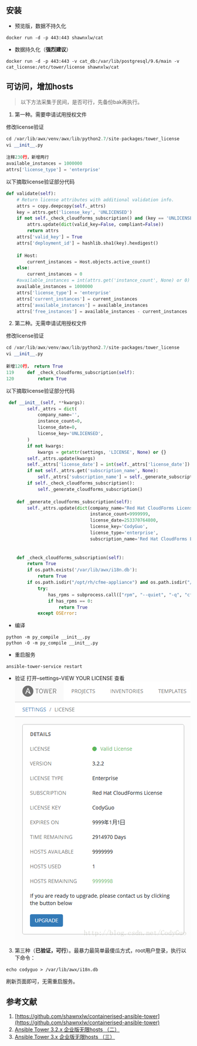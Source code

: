 ## 安装
* 预览版，数据不持久化
```shell
docker run -d -p 443:443 shawnxlw/cat
```
* 数据持久化（**强烈建议**）
```shell
docker run -d -p 443:443 -v cat_db:/var/lib/postgresql/9.6/main -v cat_license:/etc/tower/license shawnxlw/cat
```
## 可访问，增加hosts
> 以下方法采集于民间，是否可行，先备份bak再执行。
1. 第一种。需要申请试用授权文件

修改license验证
```python
cd /var/lib/awx/venv/awx/lib/python2.7/site-packages/tower_license
vi __init__.py

注释230行，新增两行
available_instances = 1000000 
attrs['license_type'] = 'enterprise'
```
以下摘取license验证部分代码
```python
def validate(self):
    # Return license attributes with additional validation info.
    attrs = copy.deepcopy(self._attrs)
    key = attrs.get('license_key', 'UNLICENSED')
    if not self._check_cloudforms_subscription() and (key == 'UNLICENSED' or key != self._generate_key()):
        attrs.update(dict(valid_key=False, compliant=False))
        return attrs
    attrs['valid_key'] = True
    attrs['deployment_id'] = hashlib.sha1(key).hexdigest()

    if Host:
        current_instances = Host.objects.active_count()
    else:   
        current_instances = 0
    #available_instances = int(attrs.get('instance_count', None) or 0)
    available_instances = 1000000 
    attrs['license_type'] = 'enterprise'
    attrs['current_instances'] = current_instances
    attrs['available_instances'] = available_instances
    attrs['free_instances'] = available_instances - current_instances
```
2. 第二种。无需申请试用授权文件

修改license验证
```python
cd /var/lib/awx/venv/awx/lib/python2.7/site-packages/tower_license
vi __init__.py

新增120行， return True
119     def _check_cloudforms_subscription(self):
120         return True
```
以下摘取license验证部分代码
```python
 def __init__(self, **kwargs):
        self._attrs = dict(
            company_name='',
            instance_count=0,
            license_date=0,
            license_key='UNLICENSED',
        )
        if not kwargs:
            kwargs = getattr(settings, 'LICENSE', None) or {}
        self._attrs.update(kwargs)
        self._attrs['license_date'] = int(self._attrs['license_date'])
        if not self._attrs.get('subscription_name', None):
            self._attrs['subscription_name'] = self._generate_subscription_name()
        if self._check_cloudforms_subscription():
            self._generate_cloudforms_subscription()

    def _generate_cloudforms_subscription(self):
        self._attrs.update(dict(company_name="Red Hat CloudForms License",
                                instance_count=9999999,
                                license_date=253370764800,
                                license_key='CodyGuo',
                                license_type='enterprise',
                                subscription_name='Red Hat CloudForms License'))


    def _check_cloudforms_subscription(self):
        return True
        if os.path.exists('/var/lib/awx/i18n.db'):
            return True
        if os.path.isdir("/opt/rh/cfme-appliance") and os.path.isdir("/opt/rh/cfme-gemset"):
            try:
                has_rpms = subprocess.call(["rpm", "--quiet", "-q", "cfme", "cfme-appliance", "cfme-gemset"])
                if has_rpms == 0:
                    return True
            except OSError:
```
* 编译
```shell
python -m py_compile __init__.py
python -O -m py_compile __init__.py
```
* 重启服务
```shell
ansible-tower-service restart
```
* 验证
打开–settings–VIEW YOUR LICENSE 查看 
![20180130195352188](uploads/8063ae8935326bdb0c4618df591b59ef/20180130195352188.png)
3. 第三种（**已验证，可行**）。最暴力最简单最傻瓜方式，root用户登录，执行以下命令：
```shell
echo codyguo > /var/lib/awx/i18n.db
```
刷新页面即可，无需重启服务。
## 参考文献
1. [https://github.com/shawnxlw/containerised-ansible-tower](https://github.com/shawnxlw/containerised-ansible-tower)
2. [Ansible Tower 3.2.x 企业版无限hosts （二）](https://blog.csdn.net/CodyGuo/article/details/78738584)
3. [Ansible Tower 3.x 企业版无限hosts （三）](https://blog.csdn.net/CodyGuo/article/details/84136181)